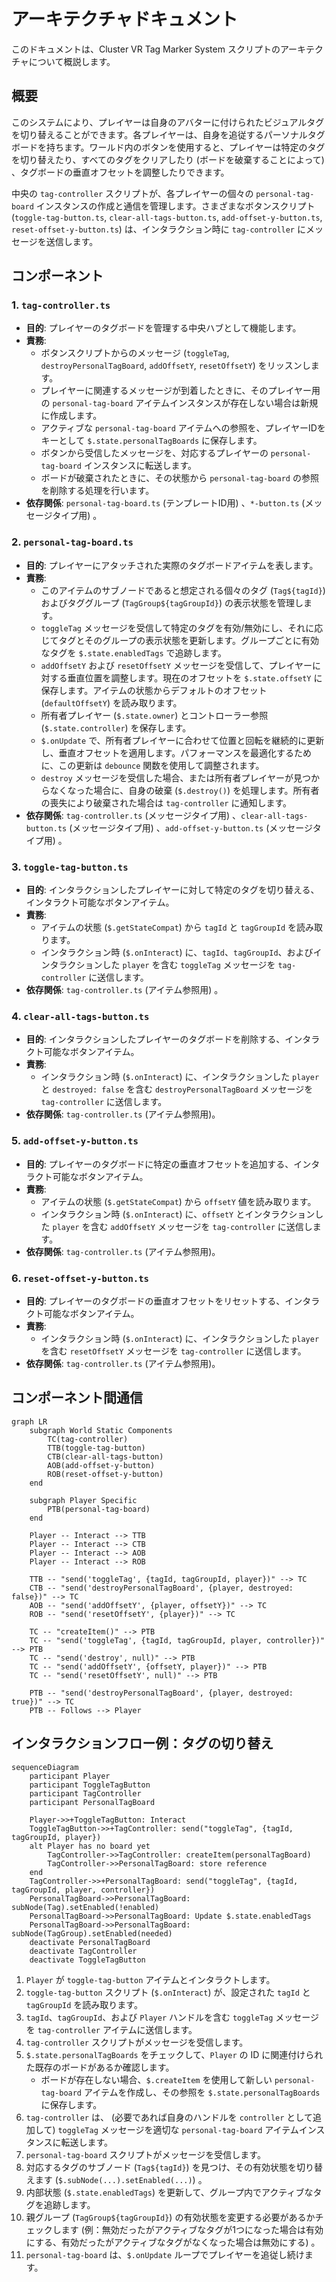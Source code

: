 # アーキテクチャドキュメント

このドキュメントは、Cluster VR Tag Marker System スクリプトのアーキテクチャについて概説します。

## 概要

このシステムにより、プレイヤーは自身のアバターに付けられたビジュアルタグを切り替えることができます。各プレイヤーは、自身を追従するパーソナルタグボードを持ちます。ワールド内のボタンを使用すると、プレイヤーは特定のタグを切り替えたり、すべてのタグをクリアしたり (ボードを破棄することによって) 、タグボードの垂直オフセットを調整したりできます。

中央の `tag-controller` スクリプトが、各プレイヤーの個々の `personal-tag-board` インスタンスの作成と通信を管理します。さまざまなボタンスクリプト (`toggle-tag-button.ts`, `clear-all-tags-button.ts`, `add-offset-y-button.ts`, `reset-offset-y-button.ts`) は、インタラクション時に `tag-controller` にメッセージを送信します。

## コンポーネント

### 1. `tag-controller.ts`

*   **目的**: プレイヤーのタグボードを管理する中央ハブとして機能します。
*   **責務**:
    *   ボタンスクリプトからのメッセージ (`toggleTag`, `destroyPersonalTagBoard`, `addOffsetY`, `resetOffsetY`) をリッスンします。
    *   プレイヤーに関連するメッセージが到着したときに、そのプレイヤー用の `personal-tag-board` アイテムインスタンスが存在しない場合は新規に作成します。
    *   アクティブな `personal-tag-board` アイテムへの参照を、プレイヤーIDをキーとして `$.state.personalTagBoards` に保存します。
    *   ボタンから受信したメッセージを、対応するプレイヤーの `personal-tag-board` インスタンスに転送します。
    *   ボードが破棄されたときに、その状態から `personal-tag-board` の参照を削除する処理を行います。
*   **依存関係**: `personal-tag-board.ts` (テンプレートID用) 、`*-button.ts` (メッセージタイプ用) 。

### 2. `personal-tag-board.ts`

*   **目的**: プレイヤーにアタッチされた実際のタグボードアイテムを表します。
*   **責務**:
    *   このアイテムのサブノードであると想定される個々のタグ (`Tag${tagId}`) およびタググループ (`TagGroup${tagGroupId}`) の表示状態を管理します。
    *   `toggleTag` メッセージを受信して特定のタグを有効/無効にし、それに応じてタグとそのグループの表示状態を更新します。グループごとに有効なタグを `$.state.enabledTags` で追跡します。
    *   `addOffsetY` および `resetOffsetY` メッセージを受信して、プレイヤーに対する垂直位置を調整します。現在のオフセットを `$.state.offsetY` に保存します。アイテムの状態からデフォルトのオフセット (`defaultOffsetY`) を読み取ります。
    *   所有者プレイヤー (`$.state.owner`) とコントローラー参照 (`$.state.controller`) を保存します。
    *   `$.onUpdate` で、所有者プレイヤーに合わせて位置と回転を継続的に更新し、垂直オフセットを適用します。パフォーマンスを最適化するために、この更新は `debounce` 関数を使用して調整されます。
    *   `destroy` メッセージを受信した場合、または所有者プレイヤーが見つからなくなった場合に、自身の破棄 (`$.destroy()`) を処理します。所有者の喪失により破棄された場合は `tag-controller` に通知します。
*   **依存関係**: `tag-controller.ts` (メッセージタイプ用) 、`clear-all-tags-button.ts` (メッセージタイプ用) 、`add-offset-y-button.ts` (メッセージタイプ用) 。

### 3. `toggle-tag-button.ts`

*   **目的**: インタラクションしたプレイヤーに対して特定のタグを切り替える、インタラクト可能なボタンアイテム。
*   **責務**:
    *   アイテムの状態 (`$.getStateCompat`) から `tagId` と `tagGroupId` を読み取ります。
    *   インタラクション時 (`$.onInteract`) に、`tagId`、`tagGroupId`、およびインタラクションした `player` を含む `toggleTag` メッセージを `tag-controller` に送信します。
*   **依存関係**: `tag-controller.ts` (アイテム参照用) 。

### 4. `clear-all-tags-button.ts`

*   **目的**: インタラクションしたプレイヤーのタグボードを削除する、インタラクト可能なボタンアイテム。
*   **責務**:
    *   インタラクション時 (`$.onInteract`) に、インタラクションした `player` と `destroyed: false` を含む `destroyPersonalTagBoard` メッセージを `tag-controller` に送信します。
*   **依存関係**: `tag-controller.ts` (アイテム参照用)。

### 5. `add-offset-y-button.ts`

*   **目的**: プレイヤーのタグボードに特定の垂直オフセットを追加する、インタラクト可能なボタンアイテム。
*   **責務**:
    *   アイテムの状態 (`$.getStateCompat`) から `offsetY` 値を読み取ります。
    *   インタラクション時 (`$.onInteract`) に、`offsetY` とインタラクションした `player` を含む `addOffsetY` メッセージを `tag-controller` に送信します。
*   **依存関係**: `tag-controller.ts` (アイテム参照用)。

### 6. `reset-offset-y-button.ts`

*   **目的**: プレイヤーのタグボードの垂直オフセットをリセットする、インタラクト可能なボタンアイテム。
*   **責務**:
    *   インタラクション時 (`$.onInteract`) に、インタラクションした `player` を含む `resetOffsetY` メッセージを `tag-controller` に送信します。
*   **依存関係**: `tag-controller.ts` (アイテム参照用)。

## コンポーネント間通信

```mermaid
graph LR
    subgraph World Static Components
        TC(tag-controller)
        TTB(toggle-tag-button)
        CTB(clear-all-tags-button)
        AOB(add-offset-y-button)
        ROB(reset-offset-y-button)
    end

    subgraph Player Specific
        PTB(personal-tag-board)
    end

    Player -- Interact --> TTB
    Player -- Interact --> CTB
    Player -- Interact --> AOB
    Player -- Interact --> ROB

    TTB -- "send('toggleTag', {tagId, tagGroupId, player})" --> TC
    CTB -- "send('destroyPersonalTagBoard', {player, destroyed: false})" --> TC
    AOB -- "send('addOffsetY', {player, offsetY})" --> TC
    ROB -- "send('resetOffsetY', {player})" --> TC

    TC -- "createItem()" --> PTB
    TC -- "send('toggleTag', {tagId, tagGroupId, player, controller})" --> PTB
    TC -- "send('destroy', null)" --> PTB
    TC -- "send('addOffsetY', {offsetY, player})" --> PTB
    TC -- "send('resetOffsetY', null)" --> PTB

    PTB -- "send('destroyPersonalTagBoard', {player, destroyed: true})" --> TC
    PTB -- Follows --> Player
```

## インタラクションフロー例：タグの切り替え

```mermaid
sequenceDiagram
    participant Player
    participant ToggleTagButton
    participant TagController
    participant PersonalTagBoard

    Player->>+ToggleTagButton: Interact
    ToggleTagButton->>+TagController: send("toggleTag", {tagId, tagGroupId, player})
    alt Player has no board yet
        TagController->>TagController: createItem(personalTagBoard)
        TagController->>PersonalTagBoard: store reference
    end
    TagController->>+PersonalTagBoard: send("toggleTag", {tagId, tagGroupId, player, controller})
    PersonalTagBoard->>PersonalTagBoard: subNode(Tag).setEnabled(!enabled)
    PersonalTagBoard->>PersonalTagBoard: Update $.state.enabledTags
    PersonalTagBoard->>PersonalTagBoard: subNode(TagGroup).setEnabled(needed)
    deactivate PersonalTagBoard
    deactivate TagController
    deactivate ToggleTagButton
```

1.  `Player` が `toggle-tag-button` アイテムとインタラクトします。
2.  `toggle-tag-button` スクリプト (`$.onInteract`) が、設定された `tagId` と `tagGroupId` を読み取ります。
3.  `tagId`、`tagGroupId`、および `Player` ハンドルを含む `toggleTag` メッセージを `tag-controller` アイテムに送信します。
4.  `tag-controller` スクリプトがメッセージを受信します。
5.  `$.state.personalTagBoards` をチェックして、`Player` の ID に関連付けられた既存のボードがあるか確認します。
    *   ボードが存在しない場合、`$.createItem` を使用して新しい `personal-tag-board` アイテムを作成し、その参照を `$.state.personalTagBoards` に保存します。
6.  `tag-controller` は、 (必要であれば自身のハンドルを `controller` として追加して) `toggleTag` メッセージを適切な `personal-tag-board` アイテムインスタンスに転送します。
7.  `personal-tag-board` スクリプトがメッセージを受信します。
8.  対応するタグのサブノード (`Tag${tagId}`) を見つけ、その有効状態を切り替えます (`$.subNode(...).setEnabled(...)`) 。
9.  内部状態 (`$.state.enabledTags`) を更新して、グループ内でアクティブなタグを追跡します。
10. 親グループ (`TagGroup${tagGroupId}`) の有効状態を変更する必要があるかチェックします (例：無効だったがアクティブなタグが1つになった場合は有効にする、有効だったがアクティブなタグがなくなった場合は無効にする) 。
11. `personal-tag-board` は、`$.onUpdate` ループでプレイヤーを追従し続けます。
